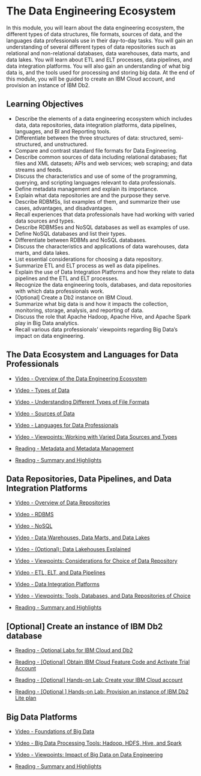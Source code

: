 # The Data Engineering Ecosystem

In this module, you will learn about the data engineering ecosystem, the different types of data structures, file formats, sources of data, and the languages data professionals use in their day-to-day tasks. You will gain an understanding of several different types of data repositories such as relational and non-relational databases, data warehouses, data marts, and data lakes. You will learn about ETL and ELT processes, data pipelines, and data integration platforms. You will also gain an understanding of what big data is, and the tools used for processing and storing big data. At the end of this module, you will be guided to create an IBM Cloud account, and provision an instance of IBM Db2.

## Learning Objectives

- Describe the elements of a data engineering ecosystem which includes data, data repositories, data integration platforms, data pipelines, languages, and BI and Reporting tools.
- Differentiate between the three structures of data: structured, semi-structured, and unstructured.
- Compare and contrast standard file formats for Data Engineering.
- Describe common sources of data including relational databases; flat files and XML datasets; APIs and web services; web scraping; and data streams and feeds.
- Discuss the characteristics and use of some of the programming, querying, and scripting languages relevant to data professionals.
- Define metadata management and explain its importance.
- Explain what data repositories are and the purpose they serve.
- Describe RDBMSs, list examples of them, and summarize their use cases, advantages, and disadvantages.
- Recall experiences that data professionals have had working with varied data sources and types.
- Describe RDBMSes and NoSQL databases as well as examples of use.
- Define NoSQL databases and list their types.
- Differentiate between RDBMs and NoSQL databases.
- Discuss the characteristics and applications of data warehouses, data marts, and data lakes.
- List essential considerations for choosing a data repository.
- Summarize ETL and ELT process as well as data pipelines.
- Explain the use of Data Integration Platforms and how they relate to data pipelines and the ETL and ELT processes.
- Recognize the data engineering tools, databases, and data repositories with which data professionals work.
- [Optional] Create a Db2 instance on IBM Cloud.
- Summarize what big data is and how it impacts the collection, monitoring, storage, analysis, and reporting of data.
- Discuss the role that Apache Hadoop, Apache Hive, and Apache Spark play in Big Data analytics.
- Recall various data professionals’ viewpoints regarding Big Data’s impact on data engineering.

## The Data Ecosystem and Languages for Data Professionals

- [Video - Overview of the Data Engineering Ecosystem](https://www.coursera.org/learn/introduction-to-data-engineering/lecture/uzCJX/overview-of-the-data-engineering-ecosystem)

- [Video - Types of Data](https://www.coursera.org/learn/introduction-to-data-engineering/lecture/LqIiR/types-of-data)

- [Video - Understanding Different Types of File Formats](https://www.coursera.org/learn/introduction-to-data-engineering/lecture/ymlMp/understanding-different-types-of-file-formats)

- [Video - Sources of Data](https://www.coursera.org/learn/introduction-to-data-engineering/lecture/i0U4U/sources-of-data)

- [Video - Languages for Data Professionals](https://www.coursera.org/learn/introduction-to-data-engineering/lecture/6WmGO/languages-for-data-professionals)

- [Video - Viewpoints: Working with Varied Data Sources and Types](https://www.coursera.org/learn/introduction-to-data-engineering/lecture/JHhGw/viewpoints-working-with-varied-data-sources-and-types)

- [Reading - Metadata and Metadata Management](https://cf-courses-data.s3.us.cloud-object-storage.appdomain.cloud/IBM-DB0100EN-SkillsNetwork/readings/Reading_Metadata_and_Metadata_Management.md.html?origin=www.coursera.org)

- [Reading - Summary and Highlights](https://www.coursera.org/learn/introduction-to-data-engineering/supplement/oE337/summary-and-highlights)

## Data Repositories, Data Pipelines, and Data Integration Platforms

- [Video - Overview of Data Repositories](https://www.coursera.org/learn/introduction-to-data-engineering/lecture/nrBN1/overview-of-data-repositories)

- [Video - RDBMS](https://www.coursera.org/learn/introduction-to-data-engineering/lecture/0EgFf/rdbms)

- [Video - NoSQL](https://www.coursera.org/learn/introduction-to-data-engineering/lecture/zWes2/nosql)

- [Video - Data Warehouses, Data Marts, and Data Lakes](https://www.coursera.org/learn/introduction-to-data-engineering/lecture/wnGWq/data-warehouses-data-marts-and-data-lakes)

- [Video - (Optional): Data Lakehouses Explained](https://www.coursera.org/learn/introduction-to-data-engineering/lecture/NMIzR/optional-data-lakehouses-explained)

- [Video - Viewpoints: Considerations for Choice of Data Repository](https://www.coursera.org/learn/introduction-to-data-engineering/lecture/kyEkq/viewpoints-considerations-for-choice-of-data-repository)

- [Video - ETL, ELT, and Data Pipelines](https://www.coursera.org/learn/introduction-to-data-engineering/lecture/xbxfN/etl-elt-and-data-pipelines)

- [Video - Data Integration Platforms](https://www.coursera.org/learn/introduction-to-data-engineering/lecture/vyjAR/data-integration-platforms)

- [Video - Viewpoints: Tools, Databases, and Data Repositories of Choice](https://www.coursera.org/learn/introduction-to-data-engineering/lecture/n3OO8/viewpoints-tools-databases-and-data-repositories-of-choice)

- [Reading - Summary and Highlights](https://www.coursera.org/learn/introduction-to-data-engineering/supplement/n1GWT/summary-and-highlights)

## [Optional] Create an instance of IBM Db2 database

- [Reading - Optional Labs for IBM Cloud and Db2](https://www.coursera.org/learn/introduction-to-data-engineering/supplement/XHf8d/optional-labs-for-ibm-cloud-and-db2)

- [Reading - [Optional] Obtain IBM Cloud Feature Code and Activate Trial Account](https://www.coursera.org/learn/introduction-to-data-engineering/ungradedLti/LWMXy/optional-obtain-ibm-cloud-feature-code-and-activate-trial-account)

- [Reading - [Optional] Hands-on Lab: Create your IBM Cloud account](https://cf-courses-data.s3.us.cloud-object-storage.appdomain.cloud/IBM-CC0100EN-SkillsNetwork/labs/IBMCloud_accountCreation/CreateIBMCloudAccount.md.html?origin=www.coursera.org)

- [Reading - [Optional ] Hands-on Lab: Provision an instance of IBM Db2 Lite plan](https://cf-courses-data.s3.us.cloud-object-storage.appdomain.cloud/IBM-DB0100EN-SkillsNetwork/labs/1.2.2.9_Hands-on_Lab_Provision_an_instance_of_IBM_Db2_Lite_plan.md.html?origin=www.coursera.org)

## Big Data Platforms

- [Video - Foundations of Big Data](https://www.coursera.org/learn/introduction-to-data-engineering/lecture/eK55s/foundations-of-big-data)

- [Video - Big Data Processing Tools: Hadoop, HDFS, Hive, and Spark](https://www.coursera.org/learn/introduction-to-data-engineering/lecture/CNHVE/big-data-processing-tools-hadoop-hdfs-hive-and-spark)

- [Video - Viewpoints: Impact of Big Data on Data Engineering](https://www.coursera.org/learn/introduction-to-data-engineering/lecture/jVJG7/viewpoints-impact-of-big-data-on-data-engineering)

- [Reading - Summary and Highlights](https://www.coursera.org/learn/introduction-to-data-engineering/supplement/zqP1S/summary-and-highlights)